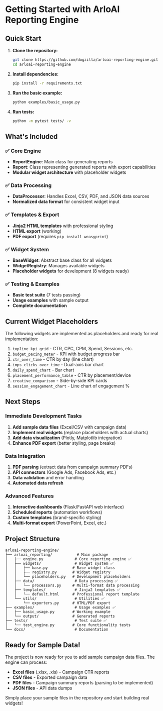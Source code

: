 # Getting Started with ArloAI Reporting Engine

## Quick Start

1. **Clone the repository:**
   ```bash
   git clone https://github.com/dogzilla/arloai-reporting-engine.git
   cd arloai-reporting-engine
   ```

2. **Install dependencies:**
   ```bash
   pip install -r requirements.txt
   ```

3. **Run the basic example:**
   ```bash
   python examples/basic_usage.py
   ```

4. **Run tests:**
   ```bash
   python -m pytest tests/ -v
   ```

## What's Included

### ✅ Core Engine
- **ReportEngine**: Main class for generating reports
- **Report**: Class representing generated reports with export capabilities
- **Modular widget architecture** with placeholder widgets

### ✅ Data Processing
- **DataProcessor**: Handles Excel, CSV, PDF, and JSON data sources
- **Normalized data format** for consistent widget input

### ✅ Templates & Export
- **Jinja2 HTML templates** with professional styling
- **HTML export** (working)
- **PDF export** (requires `pip install weasyprint`)

### ✅ Widget System
- **BaseWidget**: Abstract base class for all widgets
- **WidgetRegistry**: Manages available widgets
- **Placeholder widgets** for development (8 widgets ready)

### ✅ Testing & Examples
- **Basic test suite** (7 tests passing)
- **Usage examples** with sample output
- **Complete documentation**

## Current Widget Placeholders

The following widgets are implemented as placeholders and ready for real implementation:

1. `topline_kpi_grid` - CTR, CPC, CPM, Spend, Sessions, etc.
2. `budget_pacing_meter` - KPI with budget progress bar
3. `ctr_over_time` - CTR by day (line chart)
4. `imps_clicks_over_time` - Dual-axis bar chart
5. `daily_spend_chart` - Bar chart
6. `placement_performance_table` - CTR by placement/device
7. `creative_comparison` - Side-by-side KPI cards
8. `session_engagement_chart` - Line chart of engagement %

## Next Steps

### Immediate Development Tasks
1. **Add sample data files** (Excel/CSV with campaign data)
2. **Implement real widgets** (replace placeholders with actual charts)
3. **Add data visualization** (Plotly, Matplotlib integration)
4. **Enhance PDF export** (better styling, page breaks)

### Data Integration
1. **PDF parsing** (extract data from campaign summary PDFs)
2. **API connectors** (Google Ads, Facebook Ads, etc.)
3. **Data validation** and error handling
4. **Automated data refresh**

### Advanced Features
1. **Interactive dashboards** (Flask/FastAPI web interface)
2. **Scheduled reports** (automation workflows)
3. **Custom templates** (brand-specific styling)
4. **Multi-format export** (PowerPoint, Excel, etc.)

## Project Structure

```
arloai-reporting-engine/
├── arloai_reporting/           # Main package
│   ├── engine.py              # Core reporting engine ✅
│   ├── widgets/               # Widget system ✅
│   │   ├── base.py           # Base widget class
│   │   ├── registry.py       # Widget registry
│   │   └── placeholders.py   # Development placeholders
│   ├── data/                  # Data processing ✅
│   │   └── processors.py     # Multi-format data processing
│   ├── templates/             # Jinja2 templates ✅
│   │   └── default.html      # Professional report template
│   └── utils/                 # Utilities ✅
│       └── exporters.py      # HTML/PDF export
├── examples/                  # Usage examples ✅
│   ├── basic_usage.py        # Working example
│   └── output/               # Generated reports
├── tests/                     # Test suite ✅
│   └── test_engine.py        # Core functionality tests
└── docs/                      # Documentation
```

## Ready for Sample Data!

The project is now ready for you to add sample campaign data files. The engine can process:

- **Excel files** (.xlsx, .xls) - Campaign CTR reports
- **CSV files** - Exported campaign data
- **PDF files** - Campaign summary reports (parsing to be implemented)
- **JSON files** - API data dumps

Simply place your sample files in the repository and start building real widgets!